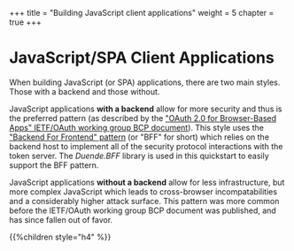 +++
title = "Building JavaScript client applications"
weight = 5
chapter = true
+++

# JavaScript/SPA Client Applications

When building JavaScript (or SPA) applications, there are two main styles.
Those with a backend and those without.

JavaScript applications **with a backend** allow for more security and thus is the preferred pattern (as described by the ["OAuth 2.0 for Browser-Based Apps" IETF/OAuth working group BCP document](https://datatracker.ietf.org/doc/html/draft-ietf-oauth-browser-based-apps)).
This style uses the ["Backend For Frontend" pattern](https://blog.duendesoftware.com/posts/20210326_bff/) (or "BFF" for short) which relies on the backend host to implement all of the security protocol interactions with the token server. The *Duende.BFF* library is used in this quickstart to easily support the BFF pattern.

JavaScript applications **without a backend** allow for less infrastructure, but more complex JavaScript which leads to cross-browser incompatabilities and a considerably higher attack surface. This pattern was more common before the IETF/OAuth working group BCP document was published, and has since fallen out of favor.

{{%children style="h4" %}}

